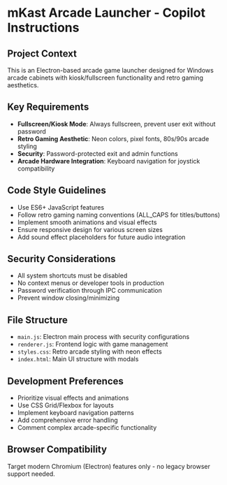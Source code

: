 <!-- Use this file to provide workspace-specific custom instructions to Copilot. For more details, visit https://code.visualstudio.com/docs/copilot/copilot-customization#_use-a-githubcopilotinstructionsmd-file -->

# mKast Arcade Launcher - Copilot Instructions

## Project Context
This is an Electron-based arcade game launcher designed for Windows arcade cabinets with kiosk/fullscreen functionality and retro gaming aesthetics.

## Key Requirements
- **Fullscreen/Kiosk Mode**: Always fullscreen, prevent user exit without password
- **Retro Gaming Aesthetic**: Neon colors, pixel fonts, 80s/90s arcade styling
- **Security**: Password-protected exit and admin functions
- **Arcade Hardware Integration**: Keyboard navigation for joystick compatibility

## Code Style Guidelines
- Use ES6+ JavaScript features
- Follow retro gaming naming conventions (ALL_CAPS for titles/buttons)  
- Implement smooth animations and visual effects
- Ensure responsive design for various screen sizes
- Add sound effect placeholders for future audio integration

## Security Considerations
- All system shortcuts must be disabled
- No context menus or developer tools in production
- Password verification through IPC communication
- Prevent window closing/minimizing

## File Structure
- `main.js`: Electron main process with security configurations
- `renderer.js`: Frontend logic with game management
- `styles.css`: Retro arcade styling with neon effects
- `index.html`: Main UI structure with modals

## Development Preferences
- Prioritize visual effects and animations
- Use CSS Grid/Flexbox for layouts
- Implement keyboard navigation patterns
- Add comprehensive error handling
- Comment complex arcade-specific functionality

## Browser Compatibility
Target modern Chromium (Electron) features only - no legacy browser support needed.

